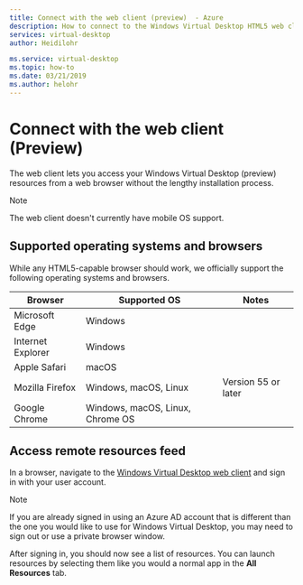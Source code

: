 ```yaml
---
title: Connect with the web client (preview)  - Azure
description: How to connect to the Windows Virtual Desktop HTML5 web client.
services: virtual-desktop
author: Heidilohr

ms.service: virtual-desktop
ms.topic: how-to
ms.date: 03/21/2019
ms.author: helohr
---
```

# Connect with the web client (Preview)

The web client lets you access your Windows Virtual Desktop (preview) resources from a web browser without the lengthy installation process.

>[!NOTE]
>The web client doesn't currently have mobile OS support.

## Supported operating systems and browsers

While any HTML5-capable browser should work, we officially support the following operating systems and browsers.

| Browser           | Supported OS                     | Notes               |
|-------------------|----------------------------------|---------------------|
| Microsoft Edge    | Windows                          |                     |
| Internet Explorer | Windows                          |                     |
| Apple Safari      | macOS                            |                     |
| Mozilla Firefox   | Windows, macOS, Linux            | Version 55 or later |
| Google Chrome     | Windows, macOS, Linux, Chrome OS |                     |

## Access remote resources feed

In a browser, navigate to the [Windows Virtual Desktop web client](https://rdweb.wvd.microsoft.com/webclient) and sign in with your user account.

>[!NOTE]
>If you are already signed in using an Azure AD account that is different than the one you would like to use for Windows Virtual Desktop, you may need to sign out or use a private browser window.

After signing in, you should now see a list of resources. You can launch resources by selecting them like you would a normal app in the **All Resources** tab.
